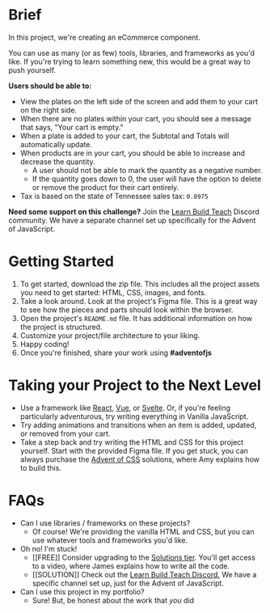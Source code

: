 # Brief

In this project, we're creating an eCommerce component.

You can use as many (or as few) tools, libraries, and frameworks as you'd like. If you're trying to learn something new,
this would be a great way to push yourself.

**Users should be able to:**

- View the plates on the left side of the screen and add them to your cart on the right side.
- When there are no plates within your cart, you should see a message that says, "Your cart is empty."
- When a plate is added to your cart, the Subtotal and Totals will automatically update.
- When products are in your cart, you should be able to increase and decrease the quantity.
    - A user should not be able to mark the quantity as a negative number.
    - If the quantity goes down to 0, the user will have the option to delete or remove the product for their cart
      entirely.
- Tax is based on the state of Tennessee sales tax: `0.0975`

**Need some support on this challenge?** Join the [Learn Build Teach](http://learnbuildteach.com) Discord community. We
have a separate channel set up specifically for the Advent of JavaScript.

# Getting Started

1. To get started, download the zip file. This includes all the project assets you need to get started: HTML, CSS,
   images, and fonts.
2. Take a look around. Look at the project's Figma file. This is a great way to see how the pieces and parts should look
   within the browser.
3. Open the project's `README.md` file. It has additional information on how the project is structured.
4. Customize your project/file architecture to your liking.
5. Happy coding!
6. Once you're finished, share your work using **#adventofjs**

# Taking your Project to the Next Level

- Use a framework like [React](https://reactjs.org/), [Vue](https://vuejs.org/), or [Svelte](https://svelte.dev/). Or,
  if you're feeling particularly adventurous, try writing everything in Vanilla JavaScript.
- Try adding animations and transitions when an item is added, updated, or removed from your cart.
- Take a step back and try writing the HTML and CSS for this project yourself. Start with the provided Figma file. If
  you get stuck, you can always purchase the [Advent of CSS](http://adventofcss.com) solutions, where Amy explains how
  to build this.

# FAQs

- Can I use libraries / frameworks on these projects?
    - Of course! We're providing the vanilla HTML and CSS, but you can use whatever tools and frameworks you'd like.
- Oh no! I'm stuck!
    - [[FREE]] Consider upgrading to the [Solutions tier](http://adventofjs.com). You'll get access to a video, where
      James explains how to write all the code.
    - [[SOLUTION]] Check out the [Learn Build Teach Discord.](http://learnbuildteach.com) We have a specific channel set
      up, just for the Advent of JavaScript.
- Can I use this project in my portfolio?
    - Sure! But, be honest about the work that _you_ did
